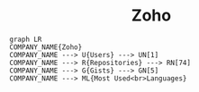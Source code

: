 <h1 align="center">Zoho</h1>

```mermaid
graph LR
COMPANY_NAME{Zoho}
COMPANY_NAME ---> U{Users} ---> UN[1]
COMPANY_NAME ---> R{Repositories} ---> RN[74]
COMPANY_NAME ---> G{Gists} ---> GN[5]
COMPANY_NAME ---> ML{Most Used<br>Languages}
```
